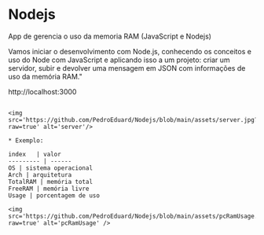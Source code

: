 # Nodejs
App de gerencia o uso da memoria RAM (JavaScript e Nodejs)

<p>Vamos iniciar o desenvolvimento com Node.js, conhecendo os conceitos e uso do Node com JavaScript e aplicando isso a um projeto: criar um servidor, subir e devolver uma mensagem em JSON com informações de uso da memória RAM."</p>


http://localhost:3000
```

<img src='https://github.com/PedroEduard/Nodejs/blob/main/assets/server.jpg?raw=true' alt='server'/>

* Exemplo:

index   | valor
--------- | ------
OS | sistema operacional
Arch | arquitetura
TotalRAM | memória total
FreeRAM | memória livre
Usage | porcentagem de uso

<img src='https://github.com/PedroEduard/Nodejs/blob/main/assets/pcRamUsage.jpg?raw=true' alt='pcRamUsage' />
